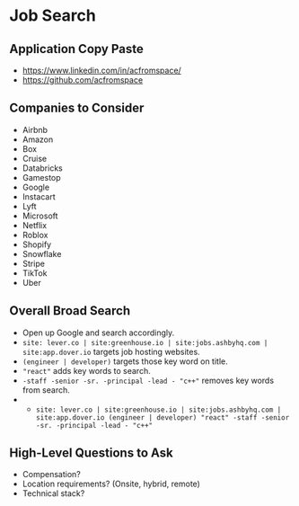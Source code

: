 # Job Search

## Application Copy Paste

- https://www.linkedin.com/in/acfromspace/
- https://github.com/acfromspace

## Companies to Consider

- Airbnb
- Amazon
- Box
- Cruise
- Databricks
- Gamestop
- Google
- Instacart
- Lyft
- Microsoft
- Netflix
- Roblox
- Shopify
- Snowflake
- Stripe
- TikTok
- Uber

## Overall Broad Search

- Open up Google and search accordingly.
- `site: lever.co | site:greenhouse.io | site:jobs.ashbyhq.com | site:app.dover.io` targets job hosting websites.
- `(engineer | developer)` targets those key word on title.
- `"react"` adds key words to search.
- `-staff -senior -sr. -principal -lead - "c++"` removes key words from search.
- - `site: lever.co | site:greenhouse.io | site:jobs.ashbyhq.com | site:app.dover.io (engineer | developer) "react" -staff -senior -sr. -principal -lead - "c++"`

## High-Level Questions to Ask

- Compensation?
- Location requirements? (Onsite, hybrid, remote)
- Technical stack?
